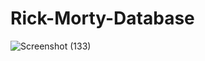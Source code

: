 # Rick-Morty-Database
![Screenshot (133)](https://github.com/user-attachments/assets/cbf6ab06-4f39-4b70-9c45-bc57f17901aa)
